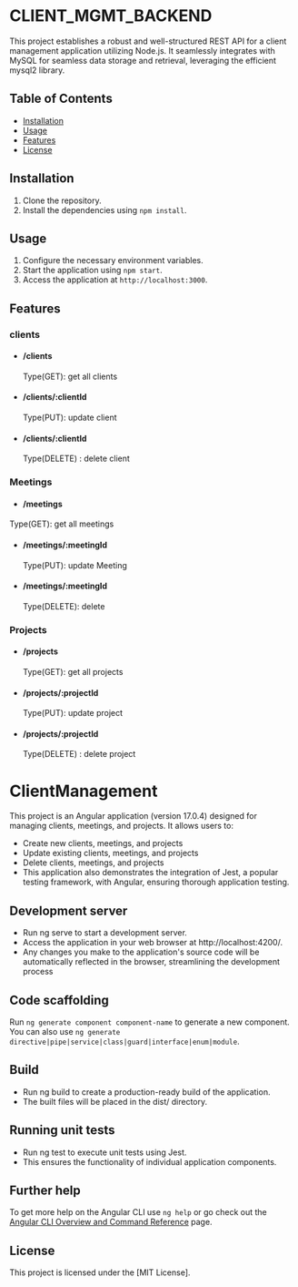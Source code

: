 # CLIENT_MGMT_BACKEND
This project establishes a robust and well-structured REST API for a client management application utilizing Node.js. It seamlessly integrates with MySQL for seamless data storage and retrieval, leveraging the efficient mysql2 library.

## Table of Contents

- [Installation](#installation)
- [Usage](#usage)
- [Features](#features)
- [License](#license)

## Installation

1. Clone the repository.
2. Install the dependencies using `npm install`.

## Usage

1. Configure the necessary environment variables.
2. Start the application using `npm start`.
3. Access the application at `http://localhost:3000`.

## Features

### clients
- #### /clients
    Type(GET): get all clients
- #### /clients/:clientId
    Type(PUT): update client
- #### /clients/:clientId
    Type(DELETE) : delete client
### Meetings
- #### /meetings
 Type(GET): get all meetings
- #### /meetings/:meetingId
    Type(PUT): update Meeting
- #### /meetings/:meetingId
    Type(DELETE): delete 
### Projects
- #### /projects
    Type(GET): get all projects
- #### /projects/:projectId
    Type(PUT): update project
- #### /projects/:projectId
    Type(DELETE) : delete project

# ClientManagement

This project is an Angular application (version 17.0.4) designed for managing clients, meetings, and projects. It allows users to:

- Create new clients, meetings, and projects
- Update existing clients, meetings, and projects
- Delete clients, meetings, and projects
- This application also demonstrates the integration of Jest, a popular testing framework, with Angular, ensuring thorough application testing.

## Development server

- Run ng serve to start a development server.
- Access the application in your web browser at http://localhost:4200/.
- Any changes you make to the application's source code will be automatically reflected in the browser, streamlining the development process

## Code scaffolding

Run `ng generate component component-name` to generate a new component. You can also use `ng generate directive|pipe|service|class|guard|interface|enum|module`.

## Build

- Run ng build to create a production-ready build of the application.
- The built files will be placed in the dist/ directory.

## Running unit tests

- Run ng test to execute unit tests using Jest.
- This ensures the functionality of individual application components.


## Further help

To get more help on the Angular CLI use `ng help` or go check out the [Angular CLI Overview and Command Reference](https://angular.io/cli) page.


## License

This project is licensed under the [MIT License].
